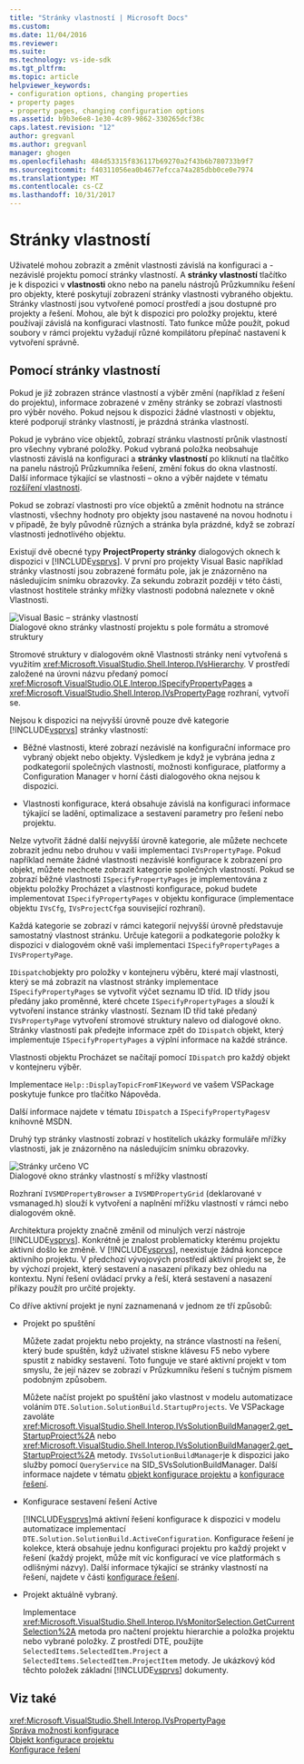 ```yaml
---
title: "Stránky vlastností | Microsoft Docs"
ms.custom: 
ms.date: 11/04/2016
ms.reviewer: 
ms.suite: 
ms.technology: vs-ide-sdk
ms.tgt_pltfrm: 
ms.topic: article
helpviewer_keywords:
- configuration options, changing properties
- property pages
- property pages, changing configuration options
ms.assetid: b9b3e6e8-1e30-4c89-9862-330265dcf38c
caps.latest.revision: "12"
author: gregvanl
ms.author: gregvanl
manager: ghogen
ms.openlocfilehash: 484d53315f836117b69270a2f43b6b780733b9f7
ms.sourcegitcommit: f40311056ea0b4677efcca74a285dbb0ce0e7974
ms.translationtype: MT
ms.contentlocale: cs-CZ
ms.lasthandoff: 10/31/2017
---
```

# <a name="property-pages"></a>Stránky vlastností
Uživatelé mohou zobrazit a změnit vlastnosti závislá na konfiguraci a - nezávislé projektu pomocí stránky vlastností. A **stránky vlastností** tlačítko je k dispozici v **vlastnosti** okno nebo na panelu nástrojů Průzkumníku řešení pro objekty, které poskytují zobrazení stránky vlastnosti vybraného objektu. Stránky vlastností jsou vytvořené pomocí prostředí a jsou dostupné pro projekty a řešení. Mohou, ale být k dispozici pro položky projektu, které používají závislá na konfiguraci vlastností. Tato funkce může použít, pokud soubory v rámci projektu vyžadují různé kompilátoru přepínač nastavení k vytvoření správně.  
  
## <a name="using-property-pages"></a>Pomocí stránky vlastností  
 Pokud je již zobrazen stránce vlastností a výběr změní (například z řešení do projektu), informace zobrazené v změny stránky se zobrazí vlastnosti pro výběr nového. Pokud nejsou k dispozici žádné vlastnosti v objektu, které podporují stránky vlastností, je prázdná stránka vlastností.  
  
 Pokud je vybráno více objektů, zobrazí stránku vlastností průnik vlastností pro všechny vybrané položky. Pokud vybraná položka neobsahuje vlastnosti závislá na konfiguraci a **stránky vlastností** po kliknutí na tlačítko na panelu nástrojů Průzkumníka řešení, změní fokus do okna vlastností. Další informace týkající se vlastnosti – okno a výběr najdete v tématu [rozšíření vlastnosti](../../extensibility/internals/extending-properties.md).  
  
 Pokud se zobrazí vlastnosti pro více objektů a změnit hodnotu na stránce vlastnosti, všechny hodnoty pro objekty jsou nastavené na novou hodnotu i v případě, že byly původně různých a stránka byla prázdné, když se zobrazí vlastnosti jednotlivého objektu.  
  
 Existují dvě obecné typy **ProjectProperty stránky** dialogových oknech k dispozici v [!INCLUDE[vsprvs](../../code-quality/includes/vsprvs_md.md)]. V první pro projekty Visual Basic například stránky vlastností jsou zobrazené formátu pole, jak je znázorněno na následujícím snímku obrazovky. Za sekundu zobrazit později v této části, vlastnost hostitele stránky mřížky vlastnosti podobná naleznete v okně Vlastnosti.  
  
 ![Visual Basic – stránky vlastností](../../extensibility/internals/media/vsvbproppages.gif "vsVBPropPages")  
Dialogové okno stránky vlastností projektu s pole formátu a stromové struktury  
  
 Stromové struktury v dialogovém okně Vlastnosti stránky není vytvořená s využitím <xref:Microsoft.VisualStudio.Shell.Interop.IVsHierarchy>. V prostředí založené na úrovni názvu předaný pomocí <xref:Microsoft.VisualStudio.OLE.Interop.ISpecifyPropertyPages> a <xref:Microsoft.VisualStudio.Shell.Interop.IVsPropertyPage> rozhraní, vytvoří se.  
  
 Nejsou k dispozici na nejvyšší úrovně pouze dvě kategorie [!INCLUDE[vsprvs](../../code-quality/includes/vsprvs_md.md)] stránky vlastností:  
  
-   Běžné vlastnosti, které zobrazí nezávislé na konfigurační informace pro vybraný objekt nebo objekty. Výsledkem je když je vybrána jedna z podkategorií společných vlastností, možnosti konfigurace, platformy a Configuration Manager v horní části dialogového okna nejsou k dispozici.  
  
-   Vlastnosti konfigurace, která obsahuje závislá na konfiguraci informace týkající se ladění, optimalizace a sestavení parametry pro řešení nebo projektu.  
  
 Nelze vytvořit žádné další nejvyšší úrovně kategorie, ale můžete nechcete zobrazit jednu nebo druhou v vaši implementaci `IVsPropertyPage`. Pokud například nemáte žádné vlastnosti nezávislé konfigurace k zobrazení pro objekt, můžete nechcete zobrazit kategorie společných vlastností. Pokud se zobrazí běžné vlastnosti `ISpecifyPropertyPages` je implementována z objektu položky Procházet a vlastnosti konfigurace, pokud budete implementovat `ISpecifyPropertyPages` v objektu konfigurace (implementace objektu `IVsCfg`, `IVsProjectCfg`a související rozhraní).  
  
 Každá kategorie se zobrazí v rámci kategorií nejvyšší úrovně představuje samostatný vlastnost stránku. Určuje kategorii a podkategorie položky k dispozici v dialogovém okně vaši implementaci `ISpecifyPropertyPages` a `IVsPropertyPage`.  
  
 `IDispatch`objekty pro položky v kontejneru výběru, které mají vlastnosti, který se má zobrazit na vlastnost stránky implementace `ISpecifyPropertyPages` se vytvořit výčet seznamu ID tříd. ID třídy jsou předány jako proměnné, které chcete `ISpecifyPropertyPages` a slouží k vytvoření instance stránky vlastností. Seznam ID tříd také předaný `IVsPropertyPage` vytvoření stromové struktury nalevo od dialogové okno. Stránky vlastností pak předejte informace zpět do `IDispatch` objekt, který implementuje `ISpecifyPropertyPages` a výplní informace na každé stránce.  
  
 Vlastnosti objektu Procházet se načítají pomocí `IDispatch` pro každý objekt v kontejneru výběr.  
  
 Implementace `Help::DisplayTopicFromF1Keyword` ve vašem VSPackage poskytuje funkce pro tlačítko Nápověda.  
  
 Další informace najdete v tématu `IDispatch` a `ISpecifyPropertyPages`v knihovně MSDN.  
  
 Druhý typ stránky vlastností zobrazí v hostitelích ukázky formuláře mřížky vlastnosti, jak je znázorněno na následujícím snímku obrazovky.  
  
 ![Stránky určeno VC](../../extensibility/internals/media/vsvcproppages.gif "vsVCPropPages")  
Dialogové okno stránky vlastností s mřížky vlastností  
  
 Rozhraní `IVSMDPropertyBrowser` a `IVSMDPropertyGrid` (deklarované v vsmanaged.h) slouží k vytvoření a naplnění mřížku vlastností v rámci nebo dialogovém okně.  
  
 Architektura projekty značně změnil od minulých verzí nástroje [!INCLUDE[vsprvs](../../code-quality/includes/vsprvs_md.md)]. Konkrétně je znalost problematicky kterému projektu aktivní došlo ke změně. V [!INCLUDE[vsprvs](../../code-quality/includes/vsprvs_md.md)], neexistuje žádná koncepce aktivního projektu. V předchozí vývojových prostředí aktivní projekt se, že by výchozí projekt, který sestavení a nasazení příkazy bez ohledu na kontextu. Nyní řešení ovládací prvky a řeší, která sestavení a nasazení příkazy použít pro určité projekty.  
  
 Co dříve aktivní projekt je nyní zaznamenaná v jednom ze tří způsobů:  
  
-   Projekt po spuštění  
  
     Můžete zadat projektu nebo projekty, na stránce vlastností na řešení, který bude spuštěn, když uživatel stiskne klávesu F5 nebo vybere spustit z nabídky sestavení. Toto funguje ve staré aktivní projekt v tom smyslu, že její název se zobrazí v Průzkumníku řešení s tučným písmem podobným způsobem.  
  
     Můžete načíst projekt po spuštění jako vlastnost v modelu automatizace voláním `DTE.Solution.SolutionBuild.StartupProjects`. Ve VSPackage zavoláte <xref:Microsoft.VisualStudio.Shell.Interop.IVsSolutionBuildManager2.get_StartupProject%2A> nebo <xref:Microsoft.VisualStudio.Shell.Interop.IVsSolutionBuildManager2.get_StartupProject%2A> metody. `IVsSolutionBuildManager`je k dispozici jako služby pomocí `QueryService` na SID_SVsSolutionBuildManager. Další informace najdete v tématu [objekt konfigurace projektu](../../extensibility/internals/project-configuration-object.md) a [konfigurace řešení](../../extensibility/internals/solution-configuration.md).  
  
-   Konfigurace sestavení řešení Active  
  
     [!INCLUDE[vsprvs](../../code-quality/includes/vsprvs_md.md)]má aktivní řešení konfigurace k dispozici v modelu automatizace implementací `DTE.Solution.SolutionBuild.ActiveConfiguration`. Konfigurace řešení je kolekce, která obsahuje jednu konfiguraci projektu pro každý projekt v řešení (každý projekt, může mít víc konfigurací ve více platformách s odlišnými názvy). Další informace týkající se stránky vlastností na řešení, najdete v části [konfigurace řešení](../../extensibility/internals/solution-configuration.md).  
  
-   Projekt aktuálně vybraný.  
  
     Implementace <xref:Microsoft.VisualStudio.Shell.Interop.IVsMonitorSelection.GetCurrentSelection%2A> metoda pro načtení projektu hierarchie a položka projektu nebo vybrané položky. Z prostředí DTE, použijte `SelectedItems.SelectedItem.Project` a `SelectedItems.SelectedItem.ProjectItem` metody. Je ukázkový kód těchto položek základní [!INCLUDE[vsprvs](../../code-quality/includes/vsprvs_md.md)] dokumenty.  
  
## <a name="see-also"></a>Viz také  
 <xref:Microsoft.VisualStudio.Shell.Interop.IVsPropertyPage>   
 [Správa možnosti konfigurace](../../extensibility/internals/managing-configuration-options.md)   
 [Objekt konfigurace projektu](../../extensibility/internals/project-configuration-object.md)   
 [Konfigurace řešení](../../extensibility/internals/solution-configuration.md)